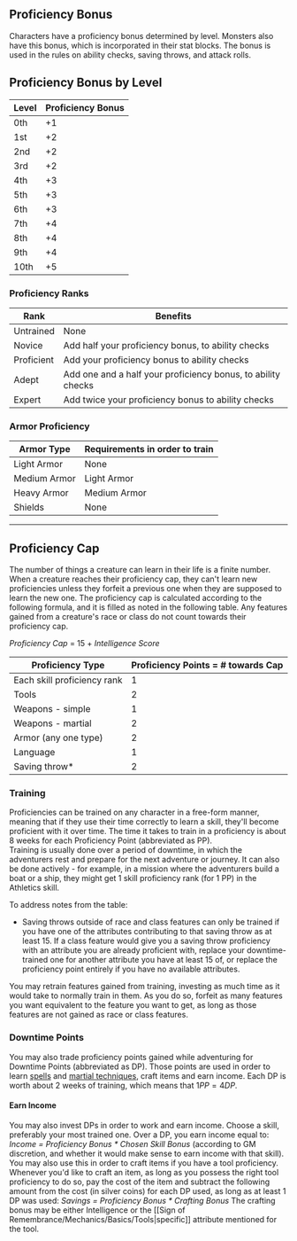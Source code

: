 ## Proficiency Bonus
 
Characters have a proficiency bonus determined by level. Monsters also have this bonus, which is incorporated in their stat blocks. The bonus is used in the rules on ability checks, saving throws, and attack rolls.
 
## Proficiency Bonus by Level
 
| **Level** | **Proficiency Bonus** |
| --------- | --------------------- |
| 0th       | +1                    |
| 1st       | +2                    |
| 2nd       | +2                    |
| 3rd       | +2                    |
| 4th       | +3                    |
| 5th       | +3                    |
| 6th       | +3                    |
| 7th       | +4                    |
| 8th       | +4                    |
| 9th       | +4                    |
| 10th      | +5                    |
### Proficiency Ranks
 
| **Rank**   | **Benefits**                                                 |
| ---------- | ------------------------------------------------------------ |
| Untrained  | None                                                         |
| Novice     | Add half your proficiency bonus, to ability checks           |
| Proficient | Add your proficiency bonus to ability checks                 |
| Adept      | Add one and a half your proficiency bonus, to ability checks |
| Expert     | Add twice your proficiency bonus to ability checks           |
 ### Armor Proficiency

| **Armor Type** | **Requirements in order to train** |
| -------------- | ---------------------------------- |
| Light Armor    | None                               |
| Medium Armor   | Light Armor                        |
| Heavy Armor    | Medium Armor                       |
| Shields        | None                               |

- - -
## Proficiency Cap
 
The number of things a creature can learn in their life is a finite number. When a creature reaches their proficiency cap, they can't learn new proficiencies unless they forfeit a previous one when they are supposed to learn the new one. The proficiency cap is calculated according to the following formula, and it is filled as noted in the following table. Any features gained from a creature's race or class do not count towards their proficiency cap.
 
_Proficiency Cap_ = 15 + _Intelligence Score_
 
| **Proficiency Type**        | **Proficiency Points = # towards Cap** |
| --------------------------- | -------------------------------------- |
| Each skill proficiency rank | 1                                      |
| Tools                       | 2                                      |
| Weapons - simple            | 1                                      |
| Weapons - martial           | 2                                      |
| Armor (any one type)        | 2                                      |
| Language                    | 1                                      |
| Saving throw*               | 2                                      |
 
### Training
 
Proficiencies can be trained on any character in a free-form manner, meaning that if they use their time correctly to learn a skill, they'll become proficient with it over time. The time it takes to train in a proficiency is about 8 weeks for each Proficiency Point (abbreviated as PP).  
Training is usually done over a period of downtime, in which the adventurers rest and prepare for the next adventure or journey. It can also be done actively - for example, in a mission where the adventurers build a boat or a ship, they might get 1 skill proficiency rank (for 1 PP) in the Athletics skill.
 
To address notes from the table:  
* Saving throws outside of race and class features can only be trained if you have one of the attributes contributing to that saving throw as at least 15. If a class feature would give you a saving throw proficiency with an attribute you are already proficient with, replace your downtime-trained one for another attribute you have at least 15 of, or replace the proficiency point entirely if you have no available attributes.
 
You may retrain features gained from training, investing as much time as it would take to normally train in them. As you do so, forfeit as many features you want equivalent to the feature you want to get, as long as those features are not gained as race or class features.
 
### Downtime Points
 
You may also trade proficiency points gained while adventuring for Downtime Points (abbreviated as DP). Those points are used in order to learn [spells](Learning%20Spells.md) and [martial techniques](Sign%20of%20Remembrance/Epic%20Influences/Introduction.md), craft items and earn income. Each DP is worth about 2 weeks of training, which means that $1 PP = 4 DP$.

#### Earn Income
You may also invest DPs in order to work and earn income. Choose a skill, preferably your most trained one. Over a DP, you earn income equal to:
_Income = Proficiency Bonus * Chosen Skill Bonus_ (according to GM discretion, and whether it would make sense to earn income with that skill).
You may also use this in order to craft items if you have a tool proficiency. 
Whenever you'd like to craft an item, as long as you possess the right tool proficiency to do so, pay the cost of the item and subtract the following amount from the cost (in silver coins) for each DP used, as long as at least 1 DP was used: 
_Savings = Proficiency Bonus * Crafting Bonus_
The crafting bonus may be either Intelligence or the [[Sign of Remembrance/Mechanics/Basics/Tools|specific]] attribute mentioned for the tool.